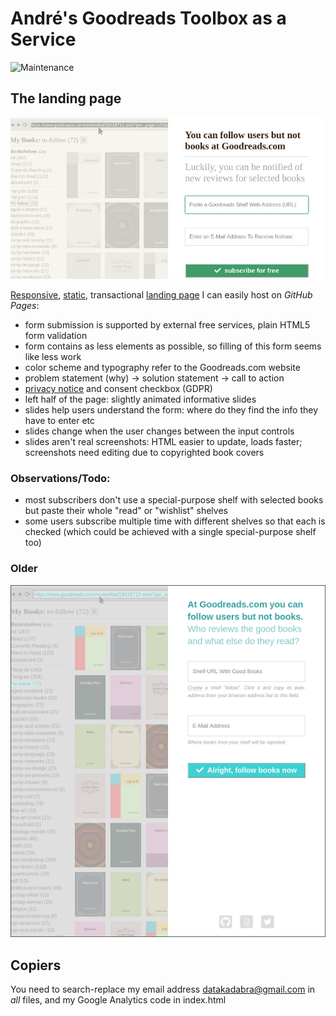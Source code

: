 # André's Goodreads Toolbox as a Service

![Maintenance](https://img.shields.io/maintenance/yes/2018.svg)


## The landing page

[![Screenshot](screenshot-20180402.jpg "Screenshot")](https://andre-st.github.io/goodreads/)

[Responsive](https://en.wikipedia.org/wiki/Responsive_web_design), [static](https://en.wikipedia.org/wiki/Static_web_page), transactional [landing page](https://en.wikipedia.org/wiki/Landing_page) I can easily host on _GitHub Pages_:
- form submission is supported by external free services, plain HTML5 form validation
- form contains as less elements as possible, so filling of this form seems like less work
- color scheme and typography refer to the Goodreads.com website
- problem statement (why) -> solution statement -> call to action
- [privacy notice](privacy.txt) and consent checkbox (GDPR)
- left half of the page: slightly animated informative slides 
- slides help users understand the form: where do they find the info they have to enter etc
- slides change when the user changes between the input controls
- slides aren't real screenshots: HTML easier to update, loads faster;<br>screenshots need editing due to copyrighted book covers

### Observations/Todo:

- most subscribers don't use a special-purpose shelf with selected books but paste their whole "read" or "wishlist" shelves
- some users subscribe multiple time with different shelves so that each is checked (which could be achieved with a single special-purpose shelf too)


### Older

![Screenshot](screenshot-20180131.png "Screenshot")


## Copiers

You need to search-replace my email address datakadabra@gmail.com in _all_ files, and my Google Analytics code in index.html
